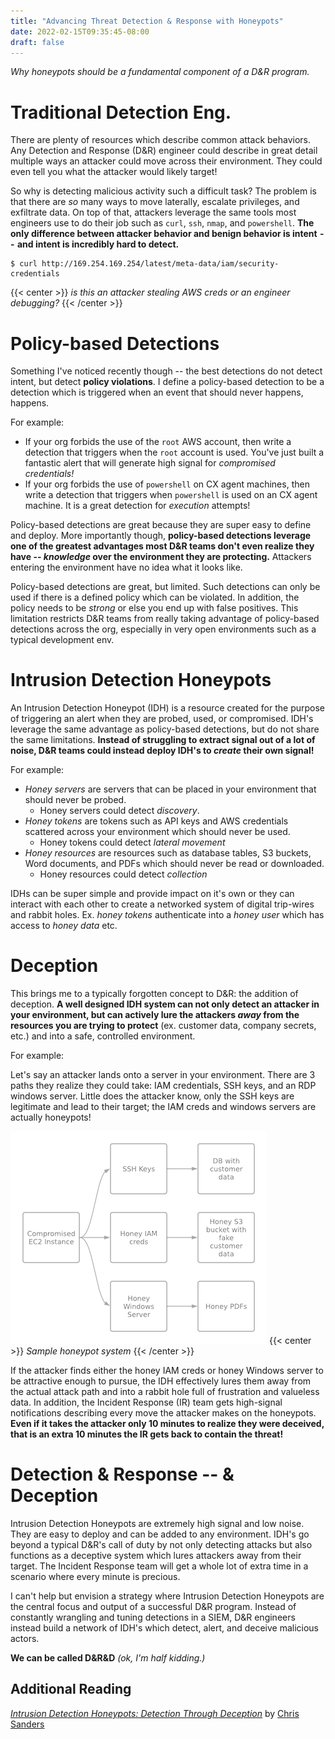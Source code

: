 ```yaml
---
title: "Advancing Threat Detection & Response with Honeypots"
date: 2022-02-15T09:35:45-08:00
draft: false
---
```

_Why honeypots should be a fundamental component of a D&R program._
<!--more-->
# Traditional Detection Eng.
There are plenty of resources which describe common attack behaviors. Any Detection and Response (D&R) engineer could describe in great detail multiple ways an attacker could move across their environment. They could even tell you what the attacker would likely target! 

So why is detecting malicious activity such a difficult task? The problem is that there are *so* many ways to move laterally, escalate privileges, and exfiltrate data. On top of that, attackers leverage the same tools most engineers use to do their job such as `curl`, `ssh`, `nmap`, and `powershell`.  **The only difference between attacker behavior and benign behavior is intent  --  and intent is incredibly hard to detect.**

```
$ curl http://169.254.169.254/latest/meta-data/iam/security-credentials
```
{{< center >}}
    <i>is this an attacker stealing AWS creds or an engineer debugging?</i>
{{< /center >}}

# Policy-based Detections
Something I've noticed recently though -- the best detections do not detect intent, but detect **policy violations**. I define a policy-based detection to be a detection which is triggered when an event that should never happens, happens. 

For example:
* If your org forbids the use of the `root` AWS account, then write a detection that triggers when the `root` account is used. You've just built a fantastic alert that will generate high signal for *compromised credentials!*
* If your org forbids the use of `powershell` on CX agent machines, then write a detection that triggers when `powershell` is used on an CX agent machine. It is a great detection for *execution* attempts! 

Policy-based detections are great because they are super easy to define and deploy. More importantly though, **policy-based detections leverage one of the greatest advantages most D&R teams don't even realize they have  --  ***knowledge*** over the environment they are protecting.** Attackers entering the environment have no idea what it looks like. 

Policy-based detections are great, but limited. Such detections can only be used if there is a defined policy which can be violated. In addition, the policy needs to be *strong* or else you end up with false positives. This limitation restricts D&R teams from really taking advantage of policy-based detections across the org, especially in very open environments such as a typical development env. 

# Intrusion Detection Honeypots
An Intrusion Detection Honeypot (IDH) is a resource created for the purpose of triggering an alert when they are probed, used, or compromised. IDH's leverage the same advantage as policy-based detections, but do not share the same limitations. **Instead of struggling to extract signal out of a lot of noise, D&R teams could instead deploy IDH's to ***create*** their own signal!**

For example:
* *Honey servers* are servers that can be placed in your environment that should never be probed. 
  * Honey servers could detect *discovery*.
* *Honey tokens* are tokens such as API keys and AWS credentials scattered across your environment which should never be used. 
  * Honey tokens could detect *lateral movement*  
* *Honey resources* are resources such as database tables, S3 buckets, Word documents, and PDFs which should never be read or downloaded. 
  * Honey resources could detect *collection*

IDHs can be super simple and provide impact on it's own or they can interact with each other to create a networked system of digital trip-wires and rabbit holes. Ex.  *honey tokens* authenticate into a *honey user* which has access to *honey data* etc.

# Deception
This brings me to a typically forgotten concept to D&R: the addition of deception. **A well designed IDH system can not only detect an attacker in your environment, but can actively lure the attackers ***away*** from the resources you are trying to protect** (ex. customer data, company secrets, etc.) and into a safe, controlled environment. 

For example: 

Let's say an attacker lands onto a server in your environment. There are 3 paths they realize they could take: IAM credentials, SSH keys, and an RDP windows server. Little does the attacker know, only the SSH keys are legitimate and lead to their target; the IAM creds and windows servers are actually honeypots!

![IDH Example](/idh_example.png#c)
{{< center >}}
    <i>Sample honeypot system</i>
{{< /center >}}

If the attacker finds either the honey IAM creds or honey Windows server to be attractive enough to pursue, the IDH effectively lures them away from the actual attack path and into a rabbit hole full of frustration and valueless data. In addition, the Incident Response (IR) team gets high-signal notifications describing every move the attacker makes on the honeypots. **Even if it takes the attacker only 10 minutes to realize they were deceived, that is an extra 10 minutes the IR gets back to contain the threat!** 

# Detection & Response  --  & Deception
Intrusion Detection Honeypots are extremely high signal and low noise. They are easy to deploy and can be added to any environment. IDH's go beyond a typical D&R's call of duty by not only detecting attacks but also functions as a deceptive system which lures attackers away from their target. The Incident Response team will get a whole lot of extra time in a scenario where every minute is precious. 

I can't help but envision a strategy where Intrusion Detection Honeypots are the central focus and output of a successful D&R program. Instead of constantly wrangling and tuning detections in a SIEM, D&R engineers instead build a network of IDH's which detect, alert, and deceive malicious actors. 

**We can be called D&R&D** *(ok, I'm half kidding.)*

## Additional Reading
*[Intrusion Detection Honeypots: Detection Through Deception](https://www.amazon.com/Intrusion-Detection-Honeypots-through-Deception/dp/1735188301)* by [Chris Sanders](https://twitter.com/chrissanders88)